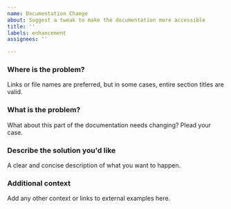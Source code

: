 ```yaml
---
name: Documentation Change
about: Suggest a tweak to make the documentation more accessible
title: ''
labels: enhancement
assignees: ''

---
```


### **Where is the problem?**
Links or file names are preferred, but in some cases, entire section titles are valid.

### **What is the problem?**
What about this part of the documentation needs changing? Plead your case.

### **Describe the solution you'd like**
A clear and concise description of what you want to happen.

### **Additional context**
Add any other context or links to external examples here.
